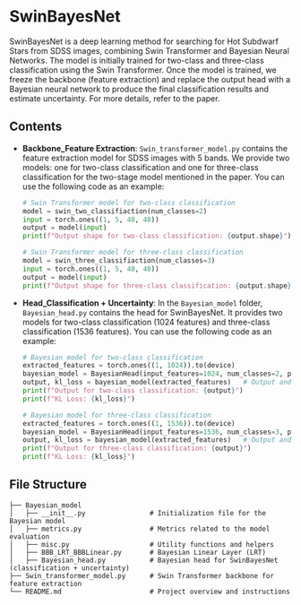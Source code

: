 
# SwinBayesNet

SwinBayesNet is a deep learning method for searching for Hot Subdwarf Stars from SDSS images, combining Swin Transformer and Bayesian Neural Networks. The model is initially trained for two-class and three-class classification using the Swin Transformer. Once the model is trained, we freeze the backbone (feature extraction) and replace the output head with a Bayesian neural network to produce the final classification results and estimate uncertainty. For more details, refer to the paper.

## Contents

- **Backbone_Feature Extraction**: `Swin_transformer_model.py` contains the feature extraction model for SDSS images with 5 bands. We provide two models: one for two-class classification and one for three-class classification for the two-stage model mentioned in the paper. You can use the following code as an example:

    ```python
    # Swin Transformer model for two-class classification
    model = swin_two_classifiaction(num_classes=2)
    input = torch.ones((1, 5, 48, 48))
    output = model(input)
    print(f"Output shape for two-class classification: {output.shape}")
    ```

    ```python
    # Swin Transformer model for three-class classification
    model = swin_three_classifiaction(num_classes=3)
    input = torch.ones((1, 5, 48, 48))
    output = model(input)
    print(f"Output shape for three-class classification: {output.shape}")
    ```

- **Head_Classification + Uncertainty**: In the `Bayesian_model` folder, `Bayesian_head.py` contains the head for SwinBayesNet. It provides two models for two-class classification (1024 features) and three-class classification (1536 features). You can use the following code as an example:

    ```python
    # Bayesian model for two-class classification
    extracted_features = torch.ones((1, 1024)).to(device)
    bayesian_model = BayesianHead(input_features=1024, num_classes=2, priors=priors).to(device)
    output, kl_loss = bayesian_model(extracted_features)   # Output and KL loss
    print(f"Output for two-class classification: {output}")
    print(f"KL Loss: {kl_loss}")
    ```

    ```python
    # Bayesian model for three-class classification
    extracted_features = torch.ones((1, 1536)).to(device)
    bayesian_model = BayesianHead(input_features=1536, num_classes=3, priors=priors).to(device)
    output, kl_loss = bayesian_model(extracted_features)   # Output and KL loss
    print(f"Output for three-class classification: {output}")
    print(f"KL Loss: {kl_loss}")
    ```

## File Structure

```
├── Bayesian_model
│   ├── __init__.py                # Initialization file for the Bayesian model
│   ├── metrics.py                 # Metrics related to the model evaluation
│   ├── misc.py                    # Utility functions and helpers
│   ├── BBB_LRT_BBBLinear.py       # Bayesian Linear Layer (LRT)
│   ├── Bayesian_head.py           # Bayesian head for SwinBayesNet (classification + uncertainty)
├── Swin_transformer_model.py      # Swin Transformer backbone for feature extraction
└── README.md                      # Project overview and instructions
```
